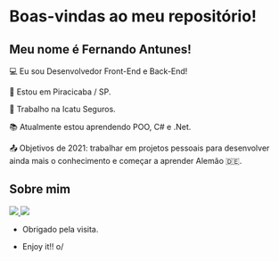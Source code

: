 # Boas-vindas ao meu repositório!

 

## Meu nome é Fernando Antunes!

 

:computer: Eu sou Desenvolvedor Front-End e Back-End!

:house_with_garden: Estou em Piracicaba / SP.

:necktie: Trabalho na Icatu Seguros.

:books: Atualmente estou aprendendo POO, C# e .Net.

:outbox_tray: Objetivos de 2021: trabalhar em projetos pessoais para desenvolver ainda mais o conhecimento e começar a aprender Alemão 🇩🇪.

 

## Sobre mim

<a href="https://www.linkedin.com/in/fernandoantunesfilho/" target="_blank" >
<img src="https://img.shields.io/badge/LinkedIn-0077B5?style=for-the-badge&logo=linkedin&logoColor=white" />
</a>

<a href="mailto: fernando.antunes1@gmail.com" target="_blank" >
<img src="https://img.shields.io/badge/Gmail-D14836?style=for-the-badge&logo=gmail&logoColor=white" />
</a>



- Obrigado pela visita.

- Enjoy it!! o/
